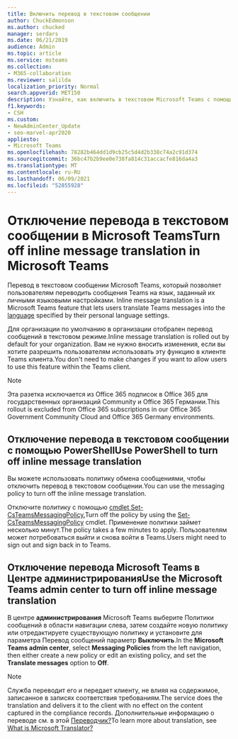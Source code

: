 ```yaml
---
title: Включить перевод в текстовом сообщении
author: ChuckEdmonson
ms.author: chucked
manager: serdars
ms.date: 06/21/2019
audience: Admin
ms.topic: article
ms.service: msteams
ms.collection:
- M365-collaboration
ms.reviewer: salilda
localization_priority: Normal
search.appverid: MET150
description: Узнайте, как включить в текстовом Microsoft Teams с помощью Microsoft Teams или PowerShell.
f1.keywords:
- CSH
ms.custom:
- NewAdminCenter_Update
- seo-marvel-apr2020
appliesto:
- Microsoft Teams
ms.openlocfilehash: 78282b464dd1d9cb25c5d4d2b338c74a2c91d374
ms.sourcegitcommit: 36bc47b2b9ee0e738fa814c31accacfe816da4a3
ms.translationtype: MT
ms.contentlocale: ru-RU
ms.lasthandoff: 06/09/2021
ms.locfileid: "52855928"
---
```

# <a name="turn-off-inline-message-translation-in-microsoft-teams"></a><span data-ttu-id="1f118-103">Отключение перевода в текстовом сообщении в Microsoft Teams</span><span class="sxs-lookup"><span data-stu-id="1f118-103">Turn off inline message translation in Microsoft Teams</span></span>

<span data-ttu-id="1f118-104">Перевод в текстовом сообщении Microsoft Teams, который позволяет пользователям переводить сообщения Teams на язык, заданный их личными языковыми настройками. [](https://support.office.com/article/translate-a-message-in-teams-d8926ce9-d6a6-47df-a416-f1adb62d3194)</span><span class="sxs-lookup"><span data-stu-id="1f118-104">Inline message translation is a Microsoft Teams feature that lets users translate Teams messages into the [language](https://support.office.com/article/translate-a-message-in-teams-d8926ce9-d6a6-47df-a416-f1adb62d3194) specified by their personal language settings.</span></span>

<span data-ttu-id="1f118-105">Для организации по умолчанию в организации отобрален перевод сообщений в текстовом режиме.</span><span class="sxs-lookup"><span data-stu-id="1f118-105">Inline message translation is rolled out by default for your organization.</span></span> <span data-ttu-id="1f118-106">Вам не нужно вносить изменения, если вы хотите разрешить пользователям использовать эту функцию в клиенте Teams клиента.</span><span class="sxs-lookup"><span data-stu-id="1f118-106">You don't need to make changes if you want to allow users to use this feature within the Teams client.</span></span>

> [!NOTE]
><span data-ttu-id="1f118-107">Эта разетка исключается из Office 365 подписок в Office 365 для государственных организаций Community и Office 365 Германии.</span><span class="sxs-lookup"><span data-stu-id="1f118-107">This rollout is excluded from Office 365 subscriptions in our Office 365 Government Community Cloud and Office 365 Germany environments.</span></span>

## <a name="use-powershell-to-turn-off-inline-message-translation"></a><span data-ttu-id="1f118-108">Отключение перевода в текстовом сообщении с помощью PowerShell</span><span class="sxs-lookup"><span data-stu-id="1f118-108">Use PowerShell to turn off inline message translation</span></span>

<span data-ttu-id="1f118-109">Вы можете использовать политику обмена сообщениями, чтобы отключить перевод в текстовом сообщении.</span><span class="sxs-lookup"><span data-stu-id="1f118-109">You can use the messaging policy to turn off the inline message translation.</span></span>

<span data-ttu-id="1f118-110">Отключите политику с помощью [cmdlet Set-CsTeamsMessagingPolicy.](/powershell/module/skype/set-csteamsmessagingpolicy?view=skype-ps)</span><span class="sxs-lookup"><span data-stu-id="1f118-110">Turn off the policy by using the [Set-CsTeamsMessagingPolicy](/powershell/module/skype/set-csteamsmessagingpolicy?view=skype-ps) cmdlet.</span></span> <span data-ttu-id="1f118-111">Применение политики займет несколько минут.</span><span class="sxs-lookup"><span data-stu-id="1f118-111">The policy takes a few minutes to apply.</span></span> <span data-ttu-id="1f118-112">Пользователям может потребоваться выйти и снова войти в Teams.</span><span class="sxs-lookup"><span data-stu-id="1f118-112">Users might need to sign out and sign back in to Teams.</span></span>

## <a name="use-the-microsoft-teams-admin-center-to-turn-off-inline-message-translation"></a><span data-ttu-id="1f118-113">Отключение перевода Microsoft Teams в Центре администрирования</span><span class="sxs-lookup"><span data-stu-id="1f118-113">Use the Microsoft Teams admin center to turn off inline message translation</span></span>

<span data-ttu-id="1f118-114">В центре **администрирования** Microsoft Teams выберите  Политики сообщений в области навигации слева, затем создайте новую  политику или отредактируете существующую политику и установите для параметра Перевод сообщений параметр **Выключить**.</span><span class="sxs-lookup"><span data-stu-id="1f118-114">In the **Microsoft Teams admin center**, select **Messaging Policies** from the left navigation, then either create a new policy or edit an existing policy, and set the **Translate messages** option to **Off**.</span></span>

> [!NOTE]
> <span data-ttu-id="1f118-115">Служба переводит его и передает клиенту, не влияя на содержимое, записанное в записях соответствия требованиям.</span><span class="sxs-lookup"><span data-stu-id="1f118-115">The service does the translation and delivers it to the client with no effect on the content captured in the compliance records.</span></span> <span data-ttu-id="1f118-116">Дополнительные информацию о переводе см. в этой [Переводчик?](/azure/cognitive-services/translator/translator-info-overview)</span><span class="sxs-lookup"><span data-stu-id="1f118-116">To learn more about translation, see [What is Microsoft Translator?](/azure/cognitive-services/translator/translator-info-overview)</span></span>